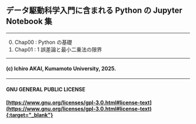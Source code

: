 ## データ駆動科学入門に含まれる Python の Jupyter Notebook 集
---
0. Chap00 : Python の基礎
1. Chap01 : 1 誤差論と最小二乗法の限界
---
#### (c) Ichiro AKAI, Kumamoto University, 2025.
---
#### GNU GENERAL PUBLIC LICENSE 
#### [https://www.gnu.org/licenses/gpl-3.0.html#license-text](https://www.gnu.org/licenses/gpl-3.0.html#license-text){:target="_blank"}
